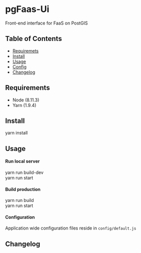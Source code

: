 # pgFaas-Ui

Front-end interface for FaaS on PostGIS

## Table of Contents

* [Requiremets](#install)
* [Install](#install)
* [Usage](#usage)
* [Config](#config)
* [Changelog](#changelog)

## Requirements

* Node (8.11.3)
* Yarn (1.9.4)

## Install

yarn install <br>

## Usage

#### Run local server

yarn run build-dev <br>
yarn run start

#### Build production

yarn run build <br>
yarn run start

#### Configuration

Application wide configuration files reside in ````config/default.js````

## Changelog

